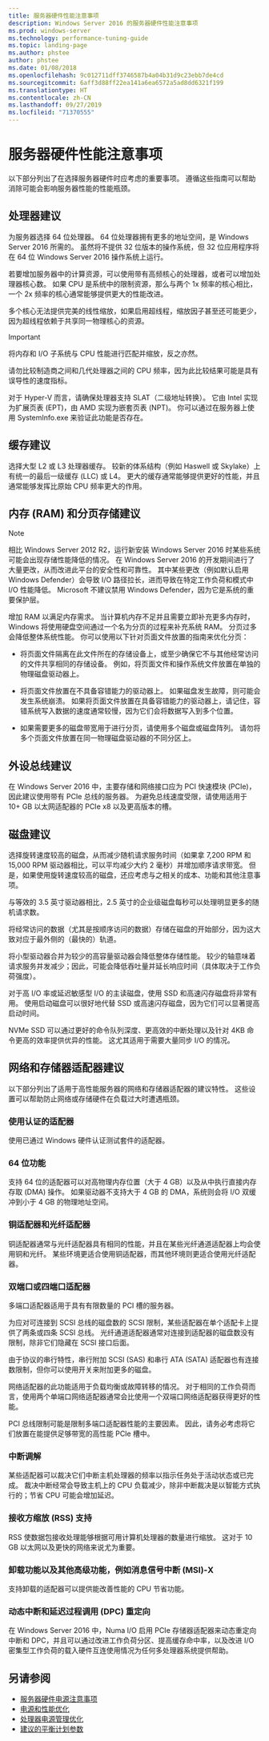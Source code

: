 ```yaml
---
title: 服务器硬件性能注意事项
description: Windows Server 2016 的服务器硬件性能注意事项
ms.prod: windows-server
ms.technology: performance-tuning-guide
ms.topic: landing-page
ms.author: phstee
author: phstee
ms.date: 01/08/2018
ms.openlocfilehash: 9c012711dff3746587b4a04b31d9c23ebb7de4cd
ms.sourcegitcommit: 6aff3d88ff22ea141a6ea6572a5ad8dd6321f199
ms.translationtype: HT
ms.contentlocale: zh-CN
ms.lasthandoff: 09/27/2019
ms.locfileid: "71370555"
---
```

# <a name="server-hardware-performance-considerations"></a>服务器硬件性能注意事项

以下部分列出了在选择服务器硬件时应考虑的重要事项。 遵循这些指南可以帮助消除可能会影响服务器性能的性能瓶颈。

## <a name="processor-recommendations"></a>处理器建议

为服务器选择 64 位处理器。 64 位处理器拥有更多的地址空间，是 Windows Server 2016 所需的。 虽然将不提供 32 位版本的操作系统，但 32 位应用程序将在 64 位 Windows Server 2016 操作系统上运行。

若要增加服务器中的计算资源，可以使用带有高频核心的处理器，或者可以增加处理器核心数。 如果 CPU 是系统中的限制资源，那么与两个 1x 频率的核心相比，一个 2x 频率的核心通常能够提供更大的性能改进。

多个核心无法提供完美的线性缩放，如果启用超线程，缩放因子甚至还可能更少，因为超线程依赖于共享同一物理核心的资源。


>[!Important]
> 将内存和 I/O 子系统与 CPU 性能进行匹配并缩放，反之亦然。

请勿比较制造商之间和几代处理器之间的 CPU 频率，因为此比较结果可能是具有误导性的速度指标。

对于 Hyper-V 而言，请确保处理器支持 SLAT（二级地址转换）。 它由 Intel 实现为扩展页表 (EPT)，由 AMD 实现为嵌套页表 (NPT)。 你可以通过在服务器上使用 SystemInfo.exe 来验证此功能是否存在。

## <a name="cache-recommendations"></a>缓存建议

选择大型 L2 或 L3 处理器缓存。 较新的体系结构（例如 Haswell 或 Skylake）上有统一的最后一级缓存 (LLC) 或 L4。 更大的缓存通常能够提供更好的性能，并且通常能够发挥比原始 CPU 频率更大的作用。

## <a name="memory-ram-and-paging-storage-recommendations"></a>内存 (RAM) 和分页存储建议

>[!Note] 
> 相比 Windows Server 2012 R2，运行新安装 Windows Server 2016 时某些系统可能会出现存储性能降低的情况。 在 Windows Server 2016 的开发期间进行了大量更改，从而改进此平台的安全性和可靠性。 其中某些更改（例如默认启用 Windows Defender）会导致 I/O 路径拉长，进而导致在特定工作负荷和模式中 I/O 性能降低。 Microsoft 不建议禁用 Windows Defender，因为它是系统的重要保护层。 

增加 RAM 以满足内存需求。
当计算机内存不足并且需要立即补充更多内存时，Windows 将使用硬盘空间通过一个名为分页的过程来补充系统 RAM。 分页过多会降低整体系统性能。
你可以使用以下针对页面文件放置的指南来优化分页：
- 将页面文件隔离在此文件所在的存储设备上，或至少确保它不与其他经常访问的文件共享相同的存储设备。 例如，将页面文件和操作系统文件放置在单独的物理磁盘驱动器上。

- 将页面文件放置在不具备容错能力的驱动器上。 如果磁盘发生故障，则可能会发生系统崩溃。 如果将页面文件放置在具备容错能力的驱动器上，请记住，容错系统写入数据的速度通常较慢，因为它们会将数据写入到多个位置。

- 如果需要更多的磁盘带宽用于进行分页，请使用多个磁盘或磁盘阵列。 请勿将多个页面文件放置在同一物理磁盘驱动器的不同分区上。

## <a name="peripheral-bus-recommendations"></a>外设总线建议
在 Windows Server 2016 中，主要存储和网络接口应为 PCI 快速模块 (PCIe)，因此建议使用带有 PCIe 总线的服务器。 为避免总线速度受限，请使用适用于 10+ GB 以太网适配器的 PCIe x8 以及更高版本的槽。

## <a name="disk-recommendations"></a>磁盘建议
选择旋转速度较高的磁盘，从而减少随机请求服务时间（如果拿 7,200 RPM 和 15,000 RPM 驱动器相比，可以平均减少大约 2 毫秒）并增加顺序请求带宽。 但是，如果使用旋转速度较高的磁盘，还应考虑与之相关的成本、功能和其他注意事项。

与等效的 3.5 英寸驱动器相比，2.5 英寸的企业级磁盘每秒可以处理明显更多的随机请求数。

将经常访问的数据（尤其是按顺序访问的数据）存储在磁盘的开始部分，因为这大致对应于最外侧的（最快的）轨道。

将小型驱动器合并为较少的高容量驱动器会降低整体存储性能。 较少的轴意味着请求服务并发减少；因此，可能会降低吞吐量并延长响应时间（具体取决于工作负荷强度）。

对于高 I/O 率或延迟敏感型 I/O 的主读磁盘，使用 SSD 和高速闪存磁盘将非常有用。 使用启动磁盘可以很好地代替 SSD 或高速闪存磁盘，因为它们可以显著提高启动时间。

NVMe SSD 可以通过更好的命令队列深度、更高效的中断处理以及针对 4KB 命令更高的效率提供优异的性能。 这尤其适用于需要大量同步 I/O 的情况。


## <a name="network-and-storage-adapter-recommendations"></a>网络和存储器适配器建议

以下部分列出了适用于高性能服务器的网络和存储器适配器的建议特性。 这些设置可以帮助防止网络或存储硬件在负载过大时遭遇瓶颈。

### <a name="certified-adapter-usage"></a>使用认证的适配器
使用已通过 Windows 硬件认证测试套件的适配器。

### <a name="64-bit-capability"></a>64 位功能
支持 64 位的适配器可以对高物理内存位置（大于 4 GB）以及从中执行直接内存存取 (DMA) 操作。 如果驱动器不支持大于 4 GB 的 DMA，系统则会将 I/O 双缓冲到小于 4 GB 的物理地址空间。

### <a name="copper-and-fiber-adapters"></a>铜适配器和光纤适配器
铜适配器通常与光纤适配器具有相同的性能，并且在某些光纤通道适配器上均会使用铜和光纤。 某些环境更适合使用铜适配器，而其他环境则更适合使用光纤适配器。

### <a name="dual--or-quad-port-adapters"></a>双端口或四端口适配器
多端口适配器适用于具有有限数量的 PCI 槽的服务器。

为应对可连接到 SCSI 总线的磁盘数的 SCSI 限制，某些适配器在单个适配卡上提供了两条或四条 SCSI 总线。 光纤通道适配器通常对连接到适配器的磁盘数没有限制，除非它们隐藏在 SCSI 接口后面。

由于协议的串行特性，串行附加 SCSI (SAS) 和串行 ATA (SATA) 适配器也有连接数限制，但你可以使用开关来附加更多的磁盘。

网络适配器的此功能适用于负载均衡或故障转移的情况。 对于相同的工作负荷而言，使用两个单端口网络适配器通常会比使用一个双端口网络适配器获得更好的性能。

PCI 总线限制可能是限制多端口适配器性能的主要因素。 因此，请务必考虑将它们放置在能提供足够带宽的高性能 PCIe 槽中。

### <a name="interrupt-moderation"></a>中断调解
某些适配器可以裁决它们中断主机处理器的频率以指示任务处于活动状态或已完成。 裁决中断经常会导致主机上的 CPU 负载减少，除非中断裁决是以智能方式执行的；节省 CPU 可能会增加延迟。

### <a name="receive-side-scaling-rss-support"></a>接收方缩放 (RSS) 支持
RSS 使数据包接收处理能够根据可用计算机处理器的数量进行缩放。 这对于 10 GB 以太网以及更快的网络来说尤为重要。

### <a name="offload-capability-and-other-advanced-features-such-as-message-signaled-interrupt-msi-x"></a>卸载功能以及其他高级功能，例如消息信号中断 (MSI)-X
支持卸载的适配器可以提供能改善性能的 CPU 节省功能。

### <a name="dynamic-interrupt-and-deferred-procedure-call-dpc-redirection"></a>动态中断和延迟过程调用 (DPC) 重定向
在 Windows Server 2016 中，Numa I/O 启用 PCIe 存储器适配器来动态重定向中断和 DPC，并且可以通过改进工作负荷分区、提高缓存命中率，以及改进 I/O 密集型工作负荷的载入硬件互连使用情况为任何多处理器系统提供帮助。

## <a name="see-also"></a>另请参阅
- [服务器硬件电源注意事项](power.md)
- [电源和性能优化](power/power-performance-tuning.md)
- [处理器电源管理优化](power/processor-power-management-tuning.md)
- [建议的平衡计划参数](power/recommended-balanced-plan-parameters.md)
